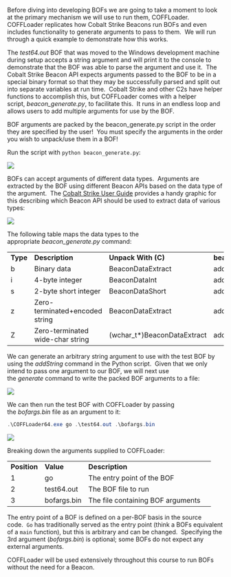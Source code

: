 Before diving into developing BOFs we are going to take a moment to look at the primary mechanism we will use to run them, COFFLoader.  COFFLoader replicates how Cobalt Strike Beacons run BOFs and even includes functionality to generate arguments to pass to them.  We will run through a quick example to demonstrate how this works.

The _test64.out_ BOF that was moved to the Windows development machine during setup accepts a string argument and will print it to the console to demonstrate that the BOF was able to parse the argument and use it.  The Cobalt Strike Beacon API expects arguments passed to the BOF to be in a special binary format so that they may be successfully parsed and split out into separate variables at run time.  Cobalt Strike and other C2s have helper functions to accomplish this, but COFFLoader comes with a helper script, _beacon_generate.py_, to facilitate this.  It runs in an endless loop and allows users to add multiple arguments for use by the BOF.

BOF arguments are packed by the beacon_generate.py script in the order they are specified by the user!  You must specify the arguments in the order you wish to unpack/use them in a BOF!

Run the script with `python beacon_generate.py`:

![](https://lwfiles.mycourse.app/66e95234fe489daea7060790-public/c5f4713cb22c6ff40cbcd5b3a7e09e9e.png)

BOFs can accept arguments of different data types.  Arguments are extracted by the BOF using different Beacon APIs based on the data type of the argument.  The [Cobalt Strike User Guide](https://hstechdocs.helpsystems.com/manuals/cobaltstrike/current/userguide/content/cobalt_cobalt-strike_userguide.pdf) provides a handy graphic for this describing which Beacon API should be used to extract data of various types:

![](https://lwfiles.mycourse.app/66e95234fe489daea7060790-public/1fa26889e2ee48240bfc53d555f16dca.png)

The following table maps the data types to the appropriate _beacon_generate.py_ command:

|          |                                  |                             |                     |
| -------- | -------------------------------- | --------------------------- | ------------------- |
| **Type** | **Description**                  | **Unpack With (C)**         | **beacon_generate** |
| b        | Binary data                      | BeaconDataExtract           | addFile             |
| i        | 4-byte integer                   | BeaconDataInt               | addint              |
| s        | 2-byte short integer             | BeaconDataShort             | addshort            |
| z        | Zero-terminated+encoded string   | BeaconDataExtract           | addString           |
| Z        | Zero-terminated wide-char string | (wchar_t*)BeaconDataExtract | addWString          |

We can generate an arbitrary string argument to use with the test BOF by using the _addString_ command in the Python script.  Given that we only intend to pass one argument to our BOF, we will next use the _generate_ command to write the packed BOF arguments to a file:

![](https://lwfiles.mycourse.app/66e95234fe489daea7060790-public/0dc18a2eace4124445abdb0d9f558817.png)

We can then run the test BOF with COFFLoader by passing the _bofargs.bin_ file as an argument to it:
```powershell
.\COFFLoader64.exe go .\test64.out .\bofargs.bin
```

![](https://lwfiles.mycourse.app/66e95234fe489daea7060790-public/7464bb8c10271b05e75a333089f7d8fd.png)

Breaking down the arguments supplied to COFFLoader:

|              |             |                                   |     |
| ------------ | ----------- | --------------------------------- | --- |
| **Position** | **Value**   | **Description**                   |     |
| 1            | go          | The entry point of the BOF        |     |
| 2            | test64.out  | The BOF file to run               |     |
| 3            | bofargs.bin | The file containing BOF arguments |     |

The entry point of a BOF is defined on a per-BOF basis in the source code.  `Go` has traditionally served as the entry point (think a BOFs equivalent of a `main` function), but this is arbitrary and can be changed.  Specifying the 3rd argument (_bofargs.bin_) is optional; some BOFs do not expect any external arguments.

COFFLoader will be used extensively throughout this course to run BOFs without the need for a Beacon.